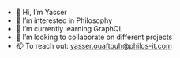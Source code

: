 - 👋 Hi, I’m Yasser
- 👀 I’m interested in Philosophy
- 🌱 I’m currently learning GraphQL
- 💞️ I’m looking to collaborate on different projects 
- 📫 To reach out: yasser.ouaftouh@philos-it.com

<!---
yasser-philosit/yasser-philosit is a ✨ special ✨ repository because its `README.md` (this file) appears on your GitHub profile.
You can click the Preview link to take a look at your changes.
--->
